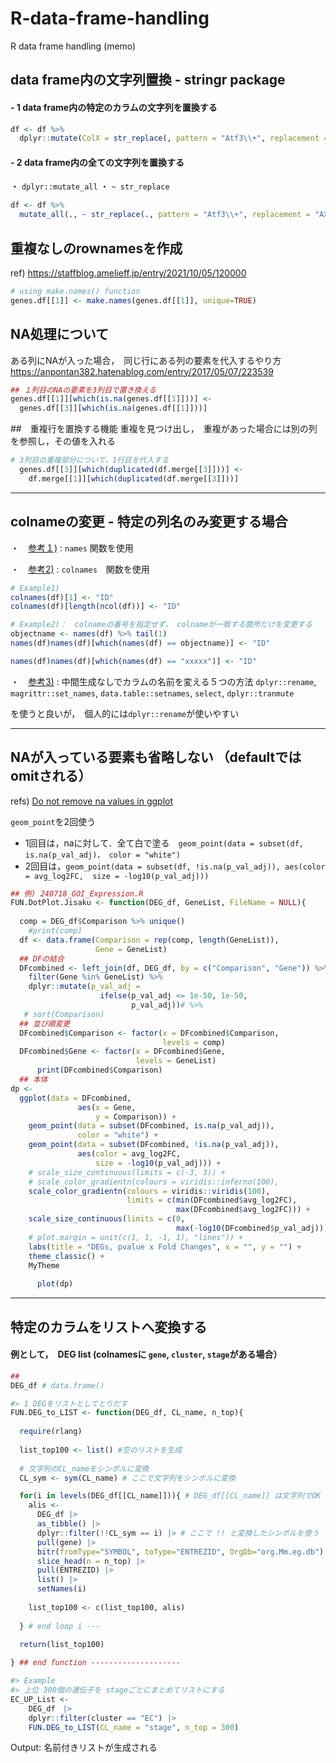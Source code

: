 # R-data-frame-handling
R data frame handling (memo)

##  <span style="color: `#007AFF`"> data frame内の文字列置換 -  stringr package</span>

#### - 1 data frame内の特定のカラムの文字列を置換する

```r
df <- df %>% 
  dplyr::mutate(ColX = str_replace(, pattern = "Atf3\\+", replacement = "AX"))

```

#### - 2 data frame内の全ての文字列を置換する
・ `dplyr::mutate_all`
・ `~ str_replace`
```r
df <- df %>% 
  mutate_all(., ~ str_replace(., pattern = "Atf3\\+", replacement = "AX"))
 ``` 


##  <span style="color: `#007AFF`">重複なしのrownamesを作成</span>
ref) https://staffblog.amelieff.jp/entry/2021/10/05/120000

```r
# using make.names() function
genes.df[[1]] <- make.names(genes.df[[1]], unique=TRUE)
```

## NA処理について
ある列にNAが入った場合，　同じ行にある列の要素を代入するやり方 https://anpontan382.hatenablog.com/entry/2017/05/07/223539
```r
## １列目のNAの要素を3列目で置き換える
genes.df[[1]][which(is.na(genes.df[[1]]))] <-
  genes.df[[3]][which(is.na(genes.df[[1]]))]
```

##　重複行を置換する機能
重複を見つけ出し，　重複があった場合には別の列を参照し，その値を入れる
```r
# 3列目の重複部分について，1行目を代入する
  genes.df[[3]][which(duplicated(df.merge[[3]]))] <- 
    df.merge[[1]][which(duplicated(df.merge[[3]]))]
```

-------------------------------------

## colnameの変更 - 特定の列名のみ変更する場合

・　[参考１)](https://tips-r.blogspot.com/2018/02/r.html) : `names` 関数を使用

・　[参考2)](https://indenkun.hatenablog.com/entry/2020/06/20/202500) : `colnames`　関数を使用

```r
# Example1)
colnames(df)[1] <- "ID"
colnames(df)[length(ncol(df))] <- "ID"

# Example2)：　colnameの番号を指定せず， colnameが一致する箇所だけを変更する
objectname <- names(df) %>% tail(1)
names(df)names(df)[which(names(df) == objectname)] <- "ID"

names(df)names(df)[which(names(df) == "xxxxx")] <- "ID"

```

・　[参考3)](https://keachmurakami.github.io/2016/04/01/colnames.html) : 中間生成なしでカラムの名前を変える５つの方法
`dplyr::rename`, `magrittr::set_names`, `data.table::setnames`, `select`, `dplyr::tranmute`

を使うと良いが，　個人的には`dplyr::rename`が使いやすい


-------------------------------------
## NAが入っている要素も省略しない （defaultではomitされる）
refs) [Do not remove na values in ggplot](https://stackoverflow.com/questions/33501519/do-not-remove-na-values-in-ggplot)

`geom_point`を2回使う 
- 1回目は，naに対して．全て白で塗る　`geom_point(data = subset(df, is.na(p_val_adj)，
color = "white")`
- 2回目は，`geom_point(data = subset(df, !is.na(p_val_adj)),
 aes(color = avg_log2FC, 
size = -log10(p_val_adj)))`

                   
```r
## 例) 240718_GOI_Expression.R 
FUN.DotPlot.Jisaku <- function(DEG_df, GeneList, FileName = NULL){
  
  comp = DEG_df$Comparison %>% unique()
    #print(comp)
  df <- data.frame(Comparison = rep(comp, length(GeneList)),
                   Gene = GeneList)
  ## DFの結合
  DFcombined <- left_join(df, DEG_df, by = c("Comparison", "Gene")) %>% 
    filter(Gene %in% GeneList) %>% 
    dplyr::mutate(p_val_adj = 
                    ifelse(p_val_adj <= 1e-50, 1e-50,
                           p_val_adj))# %>% 
   # sort(Comparison)
  ## 並び順変更
  DFcombined$Comparison <- factor(x = DFcombined$Comparison,
                                  levels = comp)
  DFcombined$Gene <- factor(x = DFcombined$Gene,
                            levels = GeneList)  
      print(DFcombined$Comparison)
  ## 本体
dp <- 
  ggplot(data = DFcombined,
               aes(x = Gene,
                   y = Comparison)) + 
    geom_point(data = subset(DFcombined, is.na(p_val_adj)),
               color = "white") + 
    geom_point(data = subset(DFcombined, !is.na(p_val_adj)),
               aes(color = avg_log2FC,
                   size = -log10(p_val_adj))) +
    # scale_size_continuous(limits = c(-3, 3)) +
    # scale_color_gradientn(colours = viridis::inferno(100),
    scale_color_gradientn(colours = viridis::viridis(100),
                          limits = c(min(DFcombined$avg_log2FC), 
                                     max(DFcombined$avg_log2FC))) + 
    scale_size_continuous(limits = c(0, 
                                     max(-log10(DFcombined$p_val_adj)))) +
    # plot.margin = unit(c(1, 1, -1, 1), "lines")) + 
    labs(title = "DEGs, pvalue x Fold Changes", x = "", y = "") + 
    theme_classic() +
    MyTheme
  
      plot(dp)


```

-------------------------------------

##  <span style="color: `#007AFF`"> 特定のカラムをリストへ変換する</span>
#### 例として，　DEG list (colnamesに `gene`, `cluster`, `stage`がある場合）
```r
##
DEG_df # data.frame()

#> 1 DEGをリストとしてとりだす
FUN.DEG_to_LIST <- function(DEG_df, CL_name, n_top){
  
  require(rlang)
  
  list_top100 <- list() #空のリストを生成
  
  # 文字列のCL_nameをシンボルに変換
  CL_sym <- sym(CL_name) # ここで文字列をシンボルに変換

  for(i in levels(DEG_df[[CL_name]])){ # DEG_df[[CL_name]] は文字列でOK
    alis <-
      DEG_df |>
      as_tibble() |>
      dplyr::filter(!!CL_sym == i) |> # ここで !! と変換したシンボルを使う
      pull(gene) |>
      bitr(fromType="SYMBOL", toType="ENTREZID", OrgDb="org.Mm.eg.db") |>
      slice_head(n = n_top) |>
      pull(ENTREZID) |>
      list() |>
      setNames(i)
      
    list_top100 <- c(list_top100, alis)
    
  } # end loop i ---
  
  return(list_top100)

} ## end function --------------------

#> Example
#> 上位 300個の遺伝子を stageごとにまとめてリストにする
EC_UP_List <-
    DEG_df　|>
    dplyr::filter(cluster == "EC") |>
    FUN.DEG_to_LIST(CL_name = "stage", n_top = 300)

```
Output: 名前付きリストが生成される
